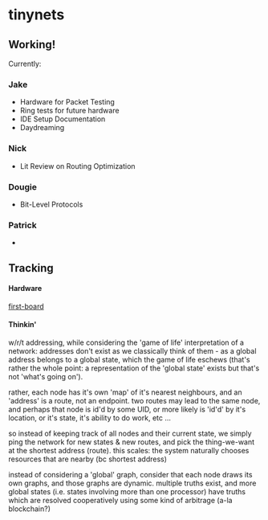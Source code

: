 # tinynets

## Working!

Currently:

### Jake
 - Hardware for Packet Testing
 - Ring tests for future hardware
 - IDE Setup Documentation
 - Daydreaming

### Nick
 - Lit Review on Routing Optimization

### Dougie
 - Bit-Level Protocols

### Patrick
 - 


## Tracking 

#### Hardware

[first-board](https://github.com/jakeread/tinynets/blob/master/document/atsam-twoport.jpg)  


#### Thinkin'

w/r/t addressing, while considering the 'game of life' interpretation of a network: addresses don't exist as we classically think of them - as a global address belongs to a global state, which the game of life eschews (that's rather the whole point: a representation of the 'global state' exists but that's not 'what's going on').  

rather, each node has it's own 'map' of it's nearest neighbours, and an 'address' is a route, not an endpoint. two routes may lead to the same node, and perhaps that node is id'd by some UID, or more likely is 'id'd' by it's location, or it's state, it's ability to do work, etc ...

so instead of keeping track of all nodes and their current state, we simply ping the network for new states & new routes, and pick the thing-we-want at the shortest address (route). this scales: the system naturally chooses resources that are nearby (bc shortest address)

instead of considering a 'global' graph, consider that each node draws its own graphs, and those graphs are dynamic. multiple truths exist, and more global states (i.e. states involving more than one processor) have truths which are resolved cooperatively using some kind of arbitrage (a-la blockchain?)
